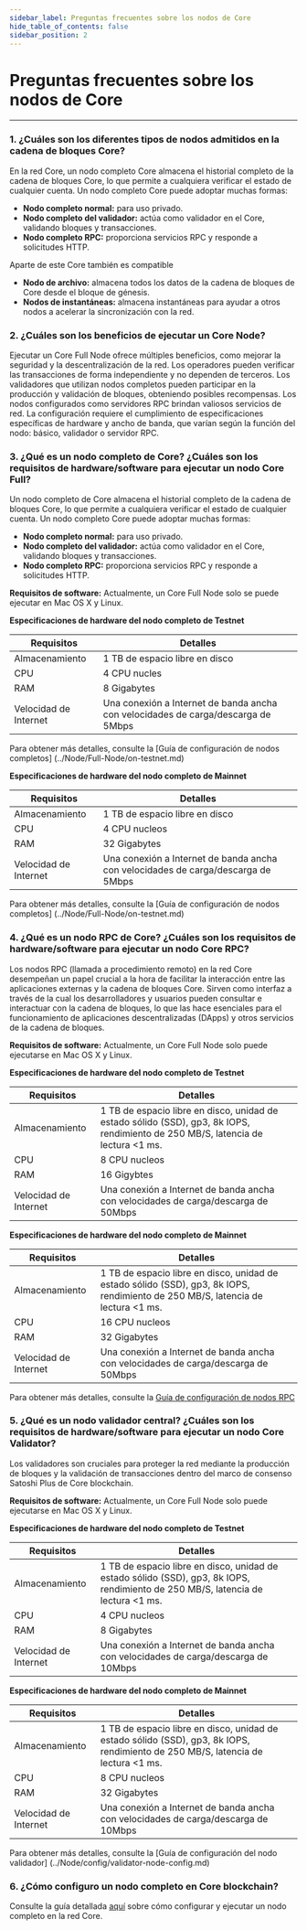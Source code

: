 ```yaml
---
sidebar_label: Preguntas frecuentes sobre los nodos de Core
hide_table_of_contents: false
sidebar_position: 2
---
```


# Preguntas frecuentes sobre los nodos de Core

---

### 1. ¿Cuáles son los diferentes tipos de nodos admitidos en la cadena de bloques Core?

En la red Core, un nodo completo Core almacena el historial completo de la cadena de bloques Core, lo que permite a cualquiera verificar el estado de cualquier cuenta. Un nodo completo Core puede adoptar muchas formas:

- **Nodo completo normal:** para uso privado.
- **Nodo completo del validador:** actúa como validador en el Core, validando bloques y transacciones.
- **Nodo completo RPC:** proporciona servicios RPC y responde a solicitudes HTTP.

Aparte de este Core también es compatible

- **Nodo de archivo:** almacena todos los datos de la cadena de bloques de Core desde el bloque de génesis.
- **Nodos de instantáneas:** almacena instantáneas para ayudar a otros nodos a acelerar la sincronización con la red.

### 2. ¿Cuáles son los beneficios de ejecutar un Core Node?

Ejecutar un Core Full Node ofrece múltiples beneficios, como mejorar la seguridad y la descentralización de la red. Los operadores pueden verificar las transacciones de forma independiente y no dependen de terceros. Los validadores que utilizan nodos completos pueden participar en la producción y validación de bloques, obteniendo posibles recompensas. Los nodos configurados como servidores RPC brindan valiosos servicios de red. La configuración requiere el cumplimiento de especificaciones específicas de hardware y ancho de banda, que varían según la función del nodo: básico, validador o servidor RPC.

### 3. ¿Qué es un nodo completo de Core? ¿Cuáles son los requisitos de hardware/software para ejecutar un nodo Core Full?

Un nodo completo de Core almacena el historial completo de la cadena de bloques Core, lo que permite a cualquiera verificar el estado de cualquier cuenta. Un nodo completo Core puede adoptar muchas formas:

- **Nodo completo normal:** para uso privado.
- **Nodo completo del validador:** actúa como validador en el Core, validando bloques y transacciones.
- **Nodo completo RPC:** proporciona servicios RPC y responde a solicitudes HTTP.

**Requisitos de software:** Actualmente, un Core Full Node solo se puede ejecutar en Mac OS X y Linux.

**Especificaciones de hardware del nodo completo de Testnet**

| **Requisitos**        | **Detalles**                                                                      |
| --------------------- | --------------------------------------------------------------------------------- |
| Almacenamiento        | 1 TB de espacio libre en disco                                                    |
| CPU                   | 4 CPU nucles                                                                      |
| RAM                   | 8 Gigabytes                                                                       |
| Velocidad de Internet | Una conexión a Internet de banda ancha con velocidades de carga/descarga de 5Mbps |

Para obtener más detalles, consulte la [Guía de configuración de nodos completos] (../Node/Full-Node/on-testnet.md)

**Especificaciones de hardware del nodo completo de Mainnet**

| **Requisitos**        | **Detalles**                                                                      |
| --------------------- | --------------------------------------------------------------------------------- |
| Almacenamiento        | 1 TB de espacio libre en disco                                                    |
| CPU                   | 4 CPU nucleos                                                                     |
| RAM                   | 32 Gigabytes                                                                      |
| Velocidad de Internet | Una conexión a Internet de banda ancha con velocidades de carga/descarga de 5Mbps |

Para obtener más detalles, consulte la [Guía de configuración de nodos completos] (../Node/Full-Node/on-testnet.md)

### 4. ¿Qué es un nodo RPC de Core? ¿Cuáles son los requisitos de hardware/software para ejecutar un nodo Core RPC?

Los nodos RPC (llamada a procedimiento remoto) en la red Core desempeñan un papel crucial a la hora de facilitar la interacción entre las aplicaciones externas y la cadena de bloques Core. Sirven como interfaz a través de la cual los desarrolladores y usuarios pueden consultar e interactuar con la cadena de bloques, lo que las hace esenciales para el funcionamiento de aplicaciones descentralizadas (DApps) y otros servicios de la cadena de bloques.

**Requisitos de software:** Actualmente, un Core Full Node solo puede ejecutarse en Mac OS X y Linux.

**Especificaciones de hardware del nodo completo de Testnet**

| **Requisitos**        | **Detalles**                                                                                                                                                                                   |
| --------------------- | ---------------------------------------------------------------------------------------------------------------------------------------------------------------------------------------------- |
| Almacenamiento        | 1 TB de espacio libre en disco, unidad de estado sólido (SSD), gp3, 8k IOPS, rendimiento de 250 MB/S, latencia de lectura \<1 ms. |
| CPU                   | 8 CPU nucleos                                                                                                                                                                                  |
| RAM                   | 16 Gigybtes                                                                                                                                                                                    |
| Velocidad de Internet | Una conexión a Internet de banda ancha con velocidades de carga/descarga de 50Mbps                                                                                                             |

**Especificaciones de hardware del nodo completo de Mainnet**

| **Requisitos**        | **Detalles**                                                                                                                                                                                   |
| --------------------- | ---------------------------------------------------------------------------------------------------------------------------------------------------------------------------------------------- |
| Almacenamiento        | 1 TB de espacio libre en disco, unidad de estado sólido (SSD), gp3, 8k IOPS, rendimiento de 250 MB/S, latencia de lectura \<1 ms. |
| CPU                   | 16 CPU  nucleos                                                                                                                                                                                |
| RAM                   | 32 Gigabytes                                                                                                                                                                                   |
| Velocidad de Internet | Una conexión a Internet de banda ancha con velocidades de carga/descarga de 50Mbps                                                                                                             |

Para obtener más detalles, consulte la [Guía de configuración de nodos RPC](../Node/config/rpc-node-config.md)

### 5. ¿Qué es un nodo validador central? ¿Cuáles son los requisitos de hardware/software para ejecutar un nodo Core Validator?

Los validadores son cruciales para proteger la red mediante la producción de bloques y la validación de transacciones dentro del marco de consenso Satoshi Plus de Core blockchain.

**Requisitos de software:** Actualmente, un Core Full Node solo puede ejecutarse en Mac OS X y Linux.

**Especificaciones de hardware del nodo completo de Testnet**

| **Requisitos**        | **Detalles**                                                                                                                                                                                   |
| --------------------- | ---------------------------------------------------------------------------------------------------------------------------------------------------------------------------------------------- |
| Almacenamiento        | 1 TB de espacio libre en disco, unidad de estado sólido (SSD), gp3, 8k IOPS, rendimiento de 250 MB/S, latencia de lectura \<1 ms. |
| CPU                   | 4 CPU nucleos                                                                                                                                                                                  |
| RAM                   | 8 Gigabytes                                                                                                                                                                                    |
| Velocidad de Internet | Una conexión a Internet de banda ancha con velocidades de carga/descarga de 10Mbps                                                                                                             |

**Especificaciones de hardware del nodo completo de Mainnet**

| **Requisitos**        | **Detalles**                                                                                                                                                                                   |
| --------------------- | ---------------------------------------------------------------------------------------------------------------------------------------------------------------------------------------------- |
| Almacenamiento        | 1 TB de espacio libre en disco, unidad de estado sólido (SSD), gp3, 8k IOPS, rendimiento de 250 MB/S, latencia de lectura \<1 ms. |
| CPU                   | 8 CPU nucleos                                                                                                                                                                                  |
| RAM                   | 32 Gigabytes                                                                                                                                                                                   |
| Velocidad de Internet | Una conexión a Internet de banda ancha con velocidades de carga/descarga de 10Mbps                                                                                                             |

Para obtener más detalles, consulte la [Guía de configuración del nodo validador] (../Node/config/validator-node-config.md)

### 6. ¿Cómo configuro un nodo completo en Core blockchain?

Consulte la guía detallada [aquí](../Node/Full-Node/on-mainnet.md) sobre cómo configurar y ejecutar un nodo completo en la red Core.
